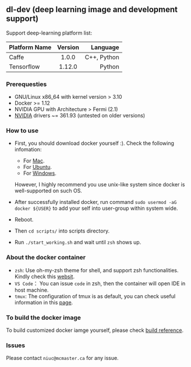 ## dl-dev (deep learning image and development support)
Support deep-learning platform list:

| Platform Name | Version | Language |
|---------------| :------:| --------:|
| Caffe    | 1.0.0   | C++, Python |
| Tensorflow | 1.12.0 | Python |

### Prerequesties
* GNU/Linux x86_64 with kernel version > 3.10
* Docker >= 1.12
* NVIDIA GPU with Architecture > Fermi (2.1)
* [NVIDIA](https://www.nvidia.com/object/unix.html) drivers ~= 361.93 (untested on older versions)


### How to use
* First, you should download docker yourself :). Check the following infomation:
    * For [Mac](https://docs.docker.com/docker-for-mac/install/#what-to-know-before-you-install).
    * For [Ubuntu](https://docs.docker.com/install/linux/docker-ce/ubuntu/).
    * For [Windows](https://docs.docker.com/docker-for-windows/install/#install-docker-for-windows-desktop-app).
    
    However, I highly recommend you use unix-like system since docker is well-supported on such OS.
* After successfully installed docker, run command `sudo usermod -aG docker ${USER}` to add your self into user-group within system wide.
* Reboot.
* Then `cd scripts/` into scripts directory.
* Run `./start_working.sh` and wait until `zsh` shows up.

### About the docker container
* `zsh`: Use oh-my-zsh theme for shell, and support zsh functionalities. Kindly check this [websit](https://www.jianshu.com/p/d194d29e488c?open_source=weibo_search).
* `VS Code`： You can issue `code` in zsh, then the container will open IDE in host machine.
* `tmux`: The configuration of tmux is as default, you can check useful information in this [page](http://louiszhai.github.io/2017/09/30/tmux/).

### To build the docker image
To build customized docker iamge yourself, please check [build reference](dockerfile/README.md).

### Issues
Please contact `niuc@mcmaster.ca` for any issue.

